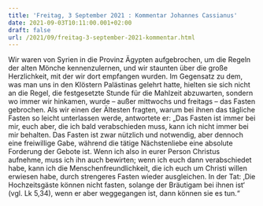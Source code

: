 ```yaml
---
title: 'Freitag, 3 September 2021 : Kommentar Johannes Cassianus'
date: 2021-09-03T10:11:00.001+02:00
draft: false
url: /2021/09/freitag-3-september-2021-kommentar.html
---
```


Wir waren von Syrien in die Provinz Ägypten aufgebrochen, um die Regeln der alten Mönche kennenzulernen, und wir staunten über die große Herzlichkeit, mit der wir dort empfangen wurden. Im Gegensatz zu dem, was man uns in den Klöstern Palästinas gelehrt hatte, hielten sie sich nicht an die Regel, die festgesetzte Stunde für die Mahlzeit abzuwarten, sondern wo immer wir hinkamen, wurde – außer mittwochs und freitags – das Fasten gebrochen. Als wir einen der Ältesten fragten, warum bei ihnen das tägliche Fasten so leicht unterlassen werde, antwortete er: „Das Fasten ist immer bei mir, euch aber, die ich bald verabschieden muss, kann ich nicht immer bei mir behalten. Das Fasten ist zwar nützlich und notwendig, aber dennoch eine freiwillige Gabe, während die tätige Nächstenliebe eine absolute Forderung der Gebote ist. Wenn ich also in eurer Person Christus aufnehme, muss ich ihn auch bewirten; wenn ich euch dann verabschiedet habe, kann ich die Menschenfreundlichkeit, die ich euch um Christi willen erwiesen habe, durch strengeres Fasten wieder ausgleichen. In der Tat: ‚Die Hochzeitsgäste können nicht fasten, solange der Bräutigam bei ihnen ist‘ (vgl. Lk 5,34), wenn er aber weggegangen ist, dann können sie es tun.“